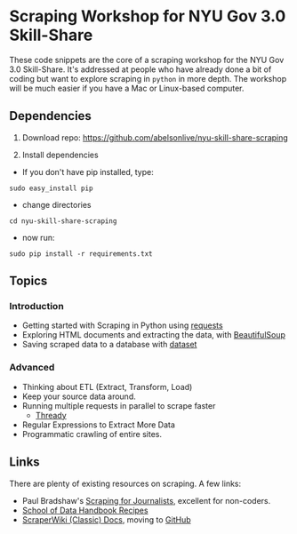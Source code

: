 # Scraping Workshop for NYU Gov 3.0 Skill-Share

These code snippets are the core of a scraping workshop for the NYU Gov 3.0 Skill-Share. It's addressed at people who have already done a bit of coding but want to explore scraping in `python` in more depth.  The workshop will be much easier if you have a Mac or Linux-based computer.


## Dependencies

1. Download repo: https://github.com/abelsonlive/nyu-skill-share-scraping

2. Install dependencies
  * If you don't have pip installed, type:
  ```
  sudo easy_install pip
  ```
  * change directories
  ```
  cd nyu-skill-share-scraping
  ````
  * now run:
  ```
  sudo pip install -r requirements.txt
  ```

## Topics

### Introduction 

* Getting started with Scraping in Python using [requests](http://docs.python-requests.org/en/latest/)
* Exploring HTML documents and extracting the data, with [BeautifulSoup](http://lxml.de/parsing.html)
* Saving scraped data to a database with [dataset](http://dataset.rtfd.org/)


### Advanced

* Thinking about ETL (Extract, Transform, Load)
* Keep your source data around.
* Running multiple requests in parallel to scrape faster
    * [Thready](https//github.com/pudo/thready)
* Regular Expressions to Extract More Data
* Programmatic crawling of entire sites.


## Links

There are plenty of existing resources on scraping. A few links:

* Paul Bradshaw's [Scraping for Journalists](https://leanpub.com/scrapingforjournalists), excellent for non-coders.
* [School of Data Handbook Recipes](http://schoolofdata.org/handbook/recipes/)
* [ScraperWiki (Classic) Docs](https://classic.scraperwiki.com/docs/python/), moving to [GitHub](https://github.com/frabcus/code-scraper-in-browser-tool/wiki)

